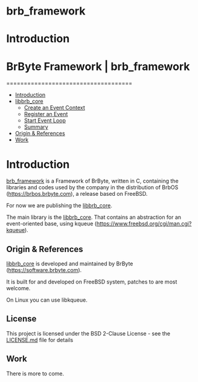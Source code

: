 # brb_framework


# Introduction


# BrByte Framework | brb_framework
====================================

* [Introduction](#introduction)
* [libbrb_core](BRBCORE.md)
  * [Create an Event Context](BRBCORE.md#create-an-event-context)
  * [Register an Event](BRBCORE.md#register-an-event)
  * [Start Event Loop](BRBCORE.md#start-event-loop)
  * [Summary](BRBCORE.md#summary)
* [Origin & References](#origin--references)
* [Work](#work)


# Introduction

[brb_framework]() is a Framework of BrByte, written in C, containing the libraries and codes used by the company in the distribution of BrbOS (https://brbos.brbyte.com), a release based on FreeBSD.

For now we are publishing the [libbrb_core](BRBCORE.md). 

The main library is the [libbrb_core](BRBCORE.md). That contains an abstraction for an event-oriented base, using kqueue (https://www.freebsd.org/cgi/man.cgi?kqueue).

Origin & References
-------------------

[libbrb_core](BRBCORE.md) is developed and maintained by BrByte (https://software.brbyte.com).

It is built for and developed on FreeBSD system, patches to are most welcome.

On Linux you can use libkqueue.  

## License

This project is licensed under the BSD 2-Clause License - see the [LICENSE.md](LICENSE.md) file for details

## Work

There is more to come.
